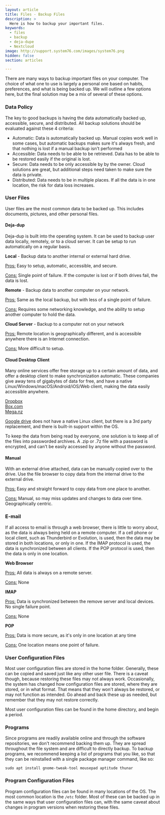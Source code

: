 ```yaml
---
layout: article
title: Files - Backup Files
description: >
  Here is how to backup your important files.
keywords:
  - files
  - backup
  - deja-dupe
  - Nextcloud
image: http://support.system76.com/images/system76.png
hidden: false
section: articles

---
```


There are many ways to backup important files on your computer.  The choice of what one to use is largely a personal one based on habits, preferences, and what is being backed up.  We will outline a few options here, but the final solution may be a mix of several of these options.

### Data Policy

The key to good backups is having the data automatically backed up, accessible, secure, and distributed.  All backup solutions should be evaluated against these 4 criteria:

-   Automatic: Data is automatically backed up.  Manual copies work well in some cases, but automatic backups makes sure it's always fresh, and that nothing is lost if a manual backup isn't performed
-   Accessible: Data needs to be able to be retrieved.  Data has to be able to be restored easily if the original is lost.
-   Secure: Data needs to be only accessible by by the owner.  Cloud solutions are great, but additional steps need taken to make sure the data is private.
-   Distributed: Data needs to be in multiple places.  If all the data is in one location, the risk for data loss increases.

### User Files

User files are the most common data to be backed up.  This includes documents, pictures, and other personal files.

#### Deja-dup

Deja-dup is built into the operating system.  It can be used to backup user data locally, remotely, or to a cloud server.  It can be setup to run automatically on a regular basis.

**Local** - Backup data to another internal or external hard drive.

<u>Pros:</u>
Easy to setup, automatic, accessible, and secure.

<u>Cons:</u>
Single point of failure. If the computer is lost or if both drives fail, the data is lost.

**Remote** - Backup data to another computer on your network.

<u>Pros:</u>
Same as the local backup, but with less of a single point of failure.

<u>Cons:</u>
Requires some networking knowledge, and the ability to setup another computer to hold the data.

**Cloud Server** - Backup to a computer not on your network

<u>Pros:</u>
Remote location is geographically different, and is accessible anywhere there is an Internet connection.

<u>Cons:</u>
More difficult to setup.

#### Cloud Desktop Client

Many online services offer free storage up to a certain amount of data, and offer a desktop client to make synchronization automatic.  These companies give away tens of gigabytes of data for free, and have a native Linux/Windows/macOS/Android/iOS/Web client, making the data easily accessible anywhere.

[Dropbox](https://www.dropbox.com)  
[Box.com](https://www.box.com)  
[Mega.nz](https://www.mega.nz)  

[Google drive](https://drive.google.com) does not have a native Linux client, but there is a 3rd party replacement, and there is built-in support within the OS.

To keep the data from being read by everyone, one solution is to keep all of the files into passworded archives.  A .zip or .7z file with a password is encrypted, and can't be easily accessed by anyone without the password.

#### Manual

With an external drive attached, data can be manually copied over to the drive.  Use the file browser to copy data from the internal drive to the external drive.

<u>Pros:</u>
Easy and straight forward to copy data from one place to another.

<u>Cons:</u>
Manual, so may miss updates and changes to data over time.  Geographically centric.

### E-mail

If all access to email is through a web browser, there is little to worry about, as the data is always being held on a remote computer.  If a cell phone or local client, such as Thunderbird or Evolution, is used, then the data may be stored in both locations, or only in one.  If the IMAP protocol is used, the data is synchronized between all clients.  If the POP protocol is used, then the data is only in one location.

**Web Browser**

<u>Pros:</u>
All data is always on a remote server.

<u>Cons:</u>
None

**IMAP**

<u>Pros:</u>
Data is synchronized between the remove server and local devices.  No single failure point.

<u>Cons:</u>
None

**POP**

<u>Pros:</u>
Data is more secure, as it's only in one location at any time

<u>Cons:</u>
One location means one point of failure.

### User Configuration Files

Most user configuration files are stored in the home folder.  Generally, these can be copied and saved just like any other user file. There is a caveat though, because restoring these files may not always work.  Occasionally, the system has changed how configuration files are stored, where they are stored, or in what format.  That means that they won't always be restored, or may not function as intended.  Go ahead and back these up as needed, but remember that they may not restore correctly.

Most user configuration files can be found in the home directory, and begin a period.

### Programs

Since programs are readily available online and through the software repositories, we don't recommend backing them up.  They are spread throughout the file system and are difficult to directly backup.  To backup programs, we recommend keeping a list of programs that you like, so that they can be reinstalled with a single package manager command, like so:

```
sudo apt install gnome-tweak-tool mousepad aptitude thunar
```

### Program Configuration Files

Program configuration files can be found in many locations of the OS.  The most common location is the `/etc` folder.  Most of these can be backed up in the same ways that user configuration files can, with the same caveat about changes in program versions when restoring these files.

